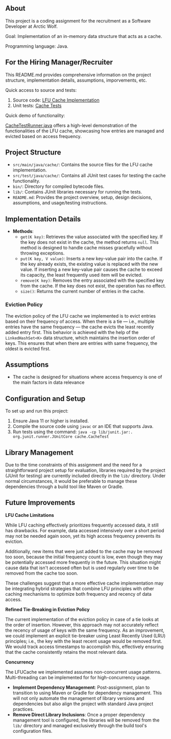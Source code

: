 ## About

This project is a coding assignment for the recruitment as a Software Developer at Arctic Wolf.

Goal: Implementation of an in-memory data structure that acts as a cache.

Programming language: Java.

## For the Hiring Manager/Recruiter

This README.md provides comprehensive information on the project structure, implementation details, assumptions, imporvements, etc.

Quick access to source and tests:

1. Source code: [LFU Cache Implementation](https://github.com/azimsb120/arctic-wolf-assignment/tree/master/src/main/java/cache)
2. Unit tests: [Cache Tests](https://github.com/azimsb120/arctic-wolf-assignment/tree/master/src/test/java/cache)

Quick demo of functionality:

[CacheTestRunner.java](https://github.com/azimsb120/arctic-wolf-assignment/tree/master/src/main/java/cache/CacheTestRunner.java) offers a high-level demonstration of the functionalities of the LFU cache, showcasing how entries are managed and evicted based on access frequency.

## Project Structure

- `src/main/java/cache/`: Contains the source files for the LFU cache implementation.
- `src/test/java/cache/`: Contains all JUnit test cases for testing the cache functionality.
- `bin/`: Directory for compiled bytecode files.
- `lib/`: Contains JUnit libraries necessary for running the tests.
- `README.md`: Provides the project overview, setup, design decisions, assumptions, and usage/testing instructions.

## Implementation Details

- **Methods**:
  - `get(K key)`: Retrieves the value associated with the specified key. If the key does not exist in the cache, the method returns `null`. This method is designed to handle cache misses gracefully without throwing exceptions.
  - `put(K key, V value)`: Inserts a new key-value pair into the cache. If the key already exists, the existing value is replaced with the new value. If inserting a new key-value pair causes the cache to exceed its capacity, the least frequently used item will be evicted.
  - `remove(K key)`: Removes the entry associated with the specified key from the cache. If the key does not exist, the operation has no effect.
  - `size()`: Returns the current number of entries in the cache.

### Eviction Policy

The eviction policy of the LFU cache we implemented is to evict entries based on their frequency of access. When there is a tie — i.e., multiple entries have the same frequency — the cache evicts the least recently added entry first. This behavior is achieved with the help of the `LinkedHashSet<K>` data structure, which maintains the insertion order of keys. This ensures that when there are entries with same frequency, the oldest is evicted first.

## Assumptions

- The cache is designed for situations where access frequency is one of the main factors in data relevance

## Configuration and Setup

To set up and run this project:

1. Ensure Java 11 or higher is installed.
2. Compile the source code using `javac` or an IDE that supports Java.
3. Run tests using the command: `java -cp lib/junit.jar:. org.junit.runner.JUnitCore cache.CacheTest`

## Library Management

Due to the time constraints of this assignment and the need for a straightforward project setup for evaluation, libraries required by the project (JUnit for testing) are currently included directly in the `lib/` directory. Under normal circumstances, it would be preferable to manage these dependencies through a build tool like Maven or Gradle.

## Future Improvements

**LFU Cache Limitations**

While LFU caching effectively prioritizes frequently accessed data, it still has drawbacks. For example, data accessed intensively over a short period may not be needed again soon, yet its high access frequency prevents its eviction.

Additionally, new items that were just added to the cache may be removed too soon, because the initial frequency count is low, even though they may be potentially accessed more frequently in the future. This situation might cause data that isn't accessed often but is used regularly over time to be removed from the cache too soon.

These challenges suggest that a more effective cache implementation may be integrating hybrid strategies that combine LFU principles with other caching mechanisms to optimize both frequency and recency of data access.

**Refined Tie-Breaking in Eviction Policy**

The current implementation of the eviction policy in case of a tie looks at the order of insertion. However, this approach may not accurately reflect the recency of usage of keys with the same frequency. As an improvement, we could implement an explicit tie-breaker using Least Recently Used (LRU) principles; i.e., the key with the least recent usage would be removed first. We would track access timestamps to accomplish this, effectively ensuring that the cache consistently retains the most relevant data.

**Concurrency**

The LFUCache we implemented assumes non-concurrent usage patterns. Multi-threading can be implemented for for high-concurrency usage.

- **Implement Dependency Management**: Post-assignment, plan to transition to using Maven or Gradle for dependency management. This will not only automate the management of library versions and dependencies but also align the project with standard Java project practices.
- **Remove Direct Library Inclusions**: Once a proper dependency management tool is configured, the libraries will be removed from the `lib/` directory and managed exclusively through the build tool's configuration files.

